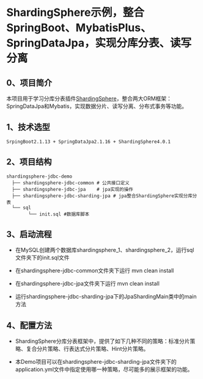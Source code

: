# ShardingSphere示例，整合SpringBoot、MybatisPlus、SpringDataJpa，实现分库分表、读写分离

## 0、项目简介
本项目用于学习分库分表插件[ShardingSphere](https://shardingsphere.apache.org)，整合两大ORM框架：SpringDataJpa和Mybatis，实现数据分片、读写分离、分布式事务等功能。

## 1、技术选型

```
SrpingBoot2.1.13 + SpringDataJpa2.1.16 + ShardingSphere4.0.1
```

## 2、项目结构

```
shardingsphere-jdbc-demo
  ├── shardingsphere-jdbc-common # 公共接口定义
  ├── shardingsphere-jdbc-jpa    # jpa实现的操作
  ├── shardingsphere-jdbc-sharding-jpa # jpa整合ShardingSphere实现分库分表
  └── sql
        └── init.sql #数据库脚本
```

## 3、启动流程

- 在MySQL创建两个数据库shardingsphere_1、shardingsphere_2，运行sql文件夹下的init.sql文件

- 在shardingsphere-jdbc-common文件夹下运行 mvn clean install

- 在shardingsphere-jdbc-jpa文件夹下运行 mvn clean install

- 运行shardingsphere-jdbc-sharding-jpa下的JpaShardingMain类中的main方法

## 4、配置方法

- ShardingSphere分库分表框架中，提供了如下几种不同的策略：标准分片策略、复合分片策略、行表达式分片策略、Hint分片策略。

- 本Demo项目可以在shardingsphere-jdbc-sharding-jpa文件夹下的application.yml文件中指定使用哪一种策略，尽可能多的展示框架的功能。